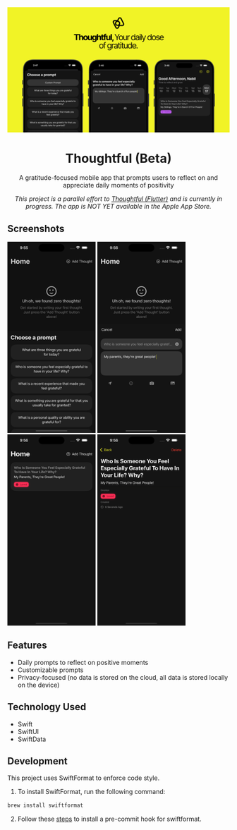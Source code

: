 <div align="center">
<img src="./docs/Promo iOS 2.png" style="" alt="Thoughtful Logo">

<h1>Thoughtful (Beta)</h1>

<p>
A gratitude-focused mobile app that prompts users to reflect on and appreciate daily moments of positivity
</p>


<i>
This project is a parallel effort to <a href="https://github.com/nabilridhwan/Thoughtful">Thoughtful (Flutter)</a> and is currently in progress. The app
is NOT YET available in the Apple App Store.
</i>

</div>

## Screenshots

<p float="left">

<img src="./docs/thoughtful_15-06-2024_0.png" width="200" style="" alt="Thoughtful Logo">

<img src="./docs/thoughtful_15-06-2024_1.png" width="200" style="" alt="Thoughtful Logo">


<img src="./docs/thoughtful_15-06-2024_2.png" width="200" style="" alt="Thoughtful Logo">


<img src="./docs/thoughtful_15-06-2024_3.png" width="200" style="" alt="Thoughtful Logo">
</p>

## Features

- Daily prompts to reflect on positive moments
- Customizable prompts
- Privacy-focused (no data is stored on the cloud, all data is stored locally on the device)

## Technology Used

- Swift
- SwiftUI
- SwiftData

## Development

This project uses SwiftFormat to enforce code style.

1. To install SwiftFormat, run the following command:

```bash
brew install swiftformat
```

2. Follow these [steps](https://github.com/nicklockwood/SwiftFormat?tab=readme-ov-file#git-pre-commit-hook) to install a
   pre-commit hook for swiftformat.
